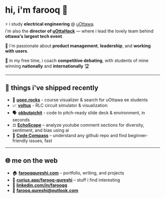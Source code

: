 # hi, i'm farooq 👋

⚡ i study **electrical engineering** @ [uOttawa](https://www.uottawa.ca/faculty-engineering/school-electrical-engineering-computer-science).  
i'm also the **director of [uOttaHack](https://uottahack.ca)** — where i lead the lovely team behind **ottawa's largest tech event**.

🚀 i'm passionate about **product management**, **leadership**, and **working with users**.  

📝 in my free time, i coach **competitive debating**, with students of mine winning **nationally** and **internationally** 🏆

---

## 🚀 things i've shipped recently
- 🤘 [**uoee.rocks**](https://www.uoee.rocks/) - course visualizer & search for uOttawa ee students
- 📈 [**voltus**](https://voltus.streamlit.app/) - RLC circuit simulator & visualization
- 🗣️ [**okbutpichit**](okbutpitchit.vercel.app) - code to pitch-ready slide deck & environment, in seconds
- ⚖️ [**EchoScope**](https://echoscope.vercel.app) – analyze youtube comment sections for diversity, sentiment, and bias using ai
- 🧭 [**Code Compass**](https://trycodecompass.vercel.app) – understand any github repo and find beginner-friendly issues, fast

---

## 🌐 me on the web

- 🏠 [**farooqqureshi.com**](https://farooqqureshi.com) – portfolio, writing, and projects  
- 🧠 [**curius.app/farooq-qureshi**](https://curius.app/farooq-qureshi) – stuff i find interesting  
- 💼 [**linkedin.com/in/farooqq**](https://www.linkedin.com/in/farooqq)  
- 📧 [**farooq.qureshi@outlook.com**](mailto:farooq.qureshi@outlook.com)
